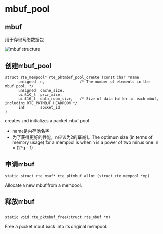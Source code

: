 # mbuf_pool

## mbuf

用于存储网络数据包

![mbuf structure](http://doc.dpdk.org/guides/_images/mbuf1.svg)

## 创建mbuf_pool

```
struct rte_mempool* rte_pktmbuf_pool_create (const char *name,
      unsigned 	n,                /* The number of elements in the mbuf pool. */
      unsigned 	cache_size,
      uint16_t 	priv_size,
      uint16_t 	data_room_size,   /* Size of data buffer in each mbuf, including RTE_PKTMBUF_HEADROOM */
      int       socket_id
)
```
creates and initializes a packet mbuf pool

- name是内存池名字
- 为了获得更好的性能，n应该为2的幂减1。The optimum size (in terms of memory usage) for a mempool is when n is a power of two minus one: n = (2^q - 1)


## 申请mbuf

```
static struct rte_mbuf* rte_pktmbuf_alloc (struct rte_mempool *mp)

```

Allocate a new mbuf from a mempool.


## 释放mbuf

```

static void rte_pktmbuf_free(struct rte_mbuf *m)

```

Free a packet mbuf back into its original mempool.
